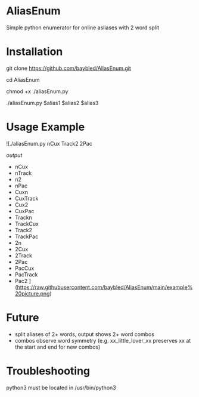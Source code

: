 # AliasEnum
Simple python enumerator for online asliases with 2 word split

# Installation

git clone https://github.com/baybled/AliasEnum.git

cd AliasEnum

chmod +x ./aliasEnum.py

./aliasEnum.py $alias1 $alias2 $alias3

# Usage Example 

![./aliasEnum.py nCux Track2 2Pac

_output_

- nCux
- nTrack
- n2
- nPac
- Cuxn
- CuxTrack
- Cux2
- CuxPac
- Trackn
- TrackCux
- Track2
- TrackPac
- 2n
- 2Cux
- 2Track
- 2Pac
- PacCux
- PacTrack
- Pac2
](https://raw.githubusercontent.com/baybled/AliasEnum/main/example%20picture.png)


# Future

- split aliases of 2+ words, output shows 2+ word combos
- combos observe word symmetry (e.g. xx_little_lover_xx preserves xx at the start and end for new combos)

# Troubleshooting

python3 must be located in /usr/bin/python3
